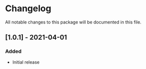 # Changelog
All notable changes to this package will be documented in this file.

## [1.0.1] - 2021-04-01

### Added

- Initial release
